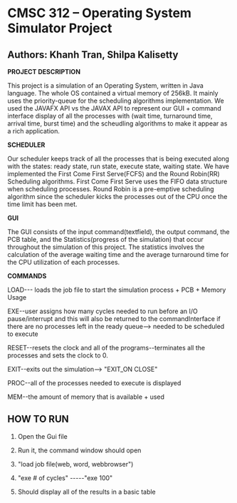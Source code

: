 CMSC 312 – Operating System Simulator Project
=============================================
Authors: Khanh Tran, Shilpa Kalisetty
------------------------------------

**PROJECT DESCRIPTION**

This project is a simulation of an Operating System, written in Java language. The whole OS contained a virtual memory of 256kB. It mainly uses the priority-queue for the scheduling algorithms implementation. We used the JAVAFX API vs the JAVAX API to represent our GUI + command interface display of all the processes with (wait time, turnaround time, arrival time, burst time) and the scheudling algorithms to make it appear as a rich application.

**SCHEDULER**

Our scheduler keeps track of all the processes that is being executed along with the states: ready state, run state, execute state, waiting state. We have implemented the First Come First Serve(FCFS) and the Round Robin(RR) Scheduling algorithms. First Come First Serve uses the FIFO data structure when scheduling processes. Round Robin is a pre-emptive scheduling algorithm since the scheduler kicks the processes out of the CPU once the time limit has been met.

**GUI**

The GUI consists of the input command(textfield), the output command, the PCB table, and the Statistics(progress of the simulation) that occur throughout the simulation of this project. The statistics involves the calculation of the average waiting time and the average turnaround time for the CPU utilization of each processes.

**COMMANDS**

LOAD--- loads the job file to start the simulation process + PCB + Memory Usage

EXE--user assigns how many cycles needed to run before an I/O pause/interrupt and this will also be returned to the commandInterface if there are no processes left in the ready queue--> needed to be scheduled to execute

RESET--resets the clock and all of the programs--terminates all the processes and sets the clock to 0.

EXIT--exits out the simulation--> "EXIT_ON CLOSE"

PROC--all of the processes needed to execute is displayed

MEM--the amount of memory that is available + used


**HOW TO RUN**
-------------

1. Open the Gui file

2. Run it, the command window should open

3. "load job file(web, word, webbrowser")

4. "exe # of cycles" -----"exe 100"

5. Should display all of the results in a basic table
